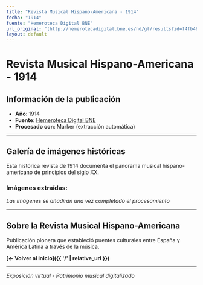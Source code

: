```yaml
---
title: "Revista Musical Hispano-Americana - 1914"
fecha: "1914"
fuente: "Hemeroteca Digital BNE"
url_original: "(http://hemerotecadigital.bne.es/hd/gl/results?id=f4fb48e0-3f1d-415e-9851-e891bb20316c)"
layout: default
---
```


# Revista Musical Hispano-Americana - 1914

## Información de la publicación
- **Año**: 1914
- **Fuente**: [Hemeroteca Digital BNE]([(http://hemerotecadigital.bne.es/hd/gl/results?id=f4fb48e0-3f1d-415e-9851-e891bb20316c))
- **Procesado con**: Marker (extracción automática)

---

## Galería de imágenes históricas

Esta histórica revista de 1914 documenta el panorama musical hispano-americano de principios del siglo XX.

### Imágenes extraídas:

*Las imágenes se añadirán una vez completado el procesamiento*

---

## Sobre la Revista Musical Hispano-Americana

Publicación pionera que estableció puentes culturales entre España y América Latina a través de la música.

**[← Volver al inicio]({{ '/' | relative_url }})**

---

*Exposición virtual - Patrimonio musical digitalizado*
